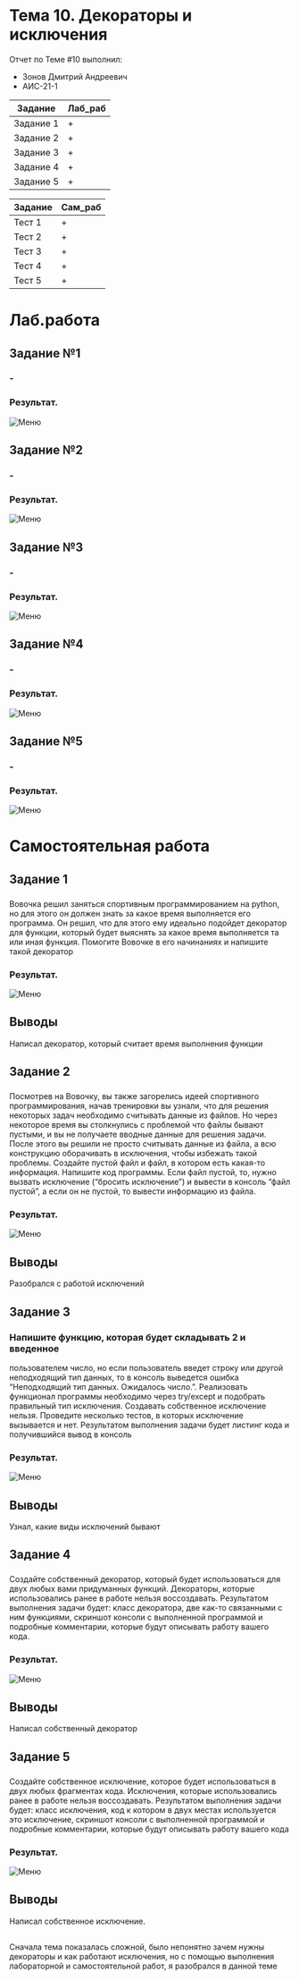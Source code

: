 # Тема 10. Декораторы и исключения
Отчет по Теме #10 выполнил:
- Зонов Дмитрий Андреевич
- АИС-21-1

| Задание | Лаб_раб | 
| ------ | ------ | 
| Задание 1 | + |
| Задание 2 | + |
| Задание 3 | + |
| Задание 4 | + |
| Задание 5 | + |

| Задание | Сам_раб | 
| ------ | ------ | 
| Тест 1 | + |
| Тест 2 | + |
| Тест 3 | + |
| Тест 4 | + |
| Тест 5 | + |

# Лаб.работа
## Задание №1
### -

### Результат.
![Меню](https://github.com/Dreamcaster70/Software_engineering/blob/Tema_10/pic10/lab/1.png)

## Задание №2
### -

### Результат.
![Меню](https://github.com/Dreamcaster70/Software_engineering/blob/Tema_10/pic10/lab/2.png)

## Задание №3
### -

### Результат.
![Меню](https://github.com/Dreamcaster70/Software_engineering/blob/Tema_10/pic10/lab/3.png)

## Задание №4
### -

### Результат.
![Меню](https://github.com/Dreamcaster70/Software_engineering/blob/Tema_10/pic10/lab/4.png)

## Задание №5
### -

### Результат.
![Меню](https://github.com/Dreamcaster70/Software_engineering/blob/Tema_10/pic10/lab/5.png)

# Самостоятельная работа
## Задание 1
### 
Вовочка решил заняться спортивным программированием на python, но
для этого он должен знать за какое время выполняется его программа.
Он решил, что для этого ему идеально подойдет декоратор для
функции, который будет выяснять за какое время выполняется та или
иная функция. Помогите Вовочке в его начинаниях и напишите такой
декоратор 

### Результат.
![Меню](https://github.com/Dreamcaster70/Software_engineering/blob/Tema_10/pic10/sam/1.png)
## Выводы
Написал декоратор, который считает время выполнения функции



## Задание 2
### 
Посмотрев на Вовочку, вы также загорелись идеей спортивного
программирования, начав тренировки вы узнали, что для решения
некоторых задач необходимо считывать данные из файлов. Но через
некоторое время вы столкнулись с проблемой что файлы бывают
пустыми, и вы не получаете вводные данные для решения задачи.
После этого вы решили не просто считывать данные из файла, а всю
конструкцию оборачивать в исключения, чтобы избежать такой
проблемы. Создайте пустой файл и файл, в котором есть какая-то
информация. Напишите код программы. Если файл пустой, то, нужно
вызвать исключение (“бросить исключение”) и вывести в консоль
“файл пустой”, а если он не пустой, то вывести информацию из файла.
### Результат.
![Меню](https://github.com/Dreamcaster70/Software_engineering/blob/Tema_10/pic10/sam/2.png)
## Выводы
Разобрался с работой исключений

## Задание 3
### Напишите функцию, которая будет складывать 2 и введенное
пользователем число, но если пользователь введет строку или другой
неподходящий тип данных, то в консоль выведется ошибка
“Неподходящий тип данных. Ожидалось число.”. Реализовать
функционал программы необходимо через try/except и подобрать
правильный тип исключения. Создавать собственное исключение
нельзя. Проведите несколько тестов, в которых исключение вызывается
и нет. Результатом выполнения задачи будет листинг кода и
получившийся вывод в консоль
### Результат.
![Меню](https://github.com/Dreamcaster70/Software_engineering/blob/Tema_10/pic10/sam/3.png)
## Выводы
Узнал, какие виды исключений бывают
  
## Задание 4
### 
Создайте собственный декоратор, который будет использоваться для
двух любых вами придуманных функций. Декораторы, которые
использовались ранее в работе нельзя воссоздавать. Результатом
выполнения задачи будет: класс декоратора, две как-то связанными с
ним функциями, скриншот консоли с выполненной программой и
подробные комментарии, которые будут описывать работу вашего
кода.
### Результат.
![Меню](https://github.com/Dreamcaster70/Software_engineering/blob/Tema_10/pic10/sam/4.png)
## Выводы
Написал собственный декоратор

## Задание 5
### 
Создайте собственное исключение, которое будет использоваться в
двух любых фрагментах кода. Исключения, которые использовались
ранее в работе нельзя воссоздавать. Результатом выполнения задачи
будет: класс исключения, код к котором в двух местах используется это
исключение, скриншот консоли с выполненной программой и
подробные комментарии, которые будут описывать работу вашего
кода
### Результат.
![Меню](https://github.com/Dreamcaster70/Software_engineering/blob/Tema_10/pic10/sam/5.png)
## Выводы
Написал собственное исключение.
##
Сначала тема показалась сложной, было непонятно зачем нужны декораторы и как работают исключения, но с помощью выполнения лабораторной и самостоятельной работ, я разобрался в данной теме
